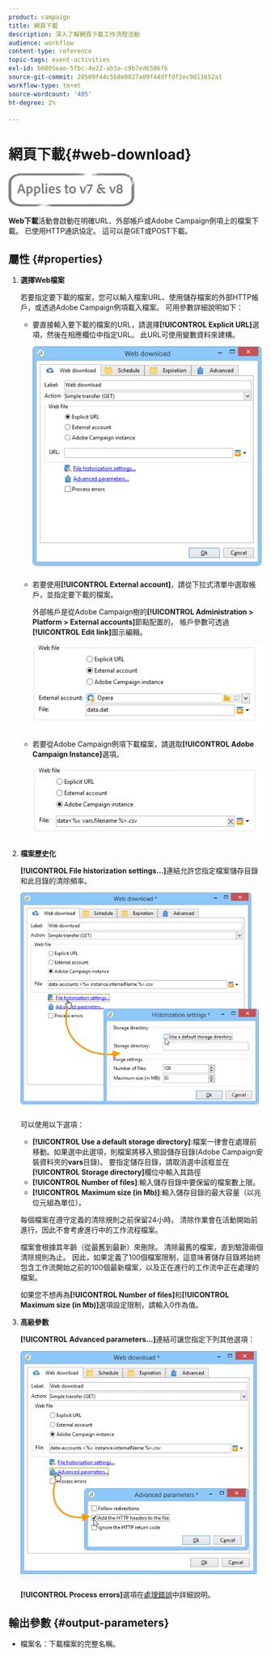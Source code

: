 ```yaml
---
product: campaign
title: 網頁下載
description: 深入了解網頁下載工作流程活動
audience: workflow
content-type: reference
topic-tags: event-activities
exl-id: b6005eae-5fbc-4e22-ab3a-c9b7ed6506f6
source-git-commit: 20509f44c5b8e0827a09f44dffdf2ec9d11652a1
workflow-type: tm+mt
source-wordcount: '405'
ht-degree: 2%

---
```


# 網頁下載{#web-download}

![](../../assets/common.svg)

**Web下載**&#x200B;活動會啟動在明確URL、外部帳戶或Adobe Campaign例項上的檔案下載。 已使用HTTP通訊協定。 這可以是GET或POST下載。

## 屬性 {#properties}

1. **選擇Web檔案**

   若要指定要下載的檔案，您可以輸入檔案URL、使用儲存檔案的外部HTTP帳戶，或透過Adobe Campaign例項載入檔案。 可用參數詳細說明如下：

   * 要直接輸入要下載的檔案的URL，請選擇&#x200B;**[!UICONTROL Explicit URL]**&#x200B;選項，然後在相應欄位中指定URL。 此URL可使用變數資料來建構。

      ![](assets/download_web_edit.png)

   * 若要使用&#x200B;**[!UICONTROL External account]**，請從下拉式清單中選取帳戶，並指定要下載的檔案。

      外部帳戶是從Adobe Campaign樹的&#x200B;**[!UICONTROL Administration > Platform > External accounts]**&#x200B;節點配置的。 帳戶參數可透過&#x200B;**[!UICONTROL Edit link]**&#x200B;圖示編輯。

      ![](assets/download_web_edit_external.png)

   * 若要從Adobe Campaign例項下載檔案，請選取&#x200B;**[!UICONTROL Adobe Campaign Instance]**&#x200B;選項。

      ![](assets/download_web_edit_instance.png)

1. **檔案歷史化**

   **[!UICONTROL File historization settings...]**&#x200B;連結允許您指定檔案儲存目錄和此目錄的清除頻率。

   ![](assets/download_web_edit_hist.png)

   可以使用以下選項：

   * **[!UICONTROL Use a default storage directory]**:檔案一律會在處理前移動。如果選中此選項，則檔案將移入預設儲存目錄(Adobe Campaign安裝資料夾的&#x200B;**vars**&#x200B;目錄)。 要指定儲存目錄，請取消選中該框並在&#x200B;**[!UICONTROL Storage directory]**&#x200B;欄位中輸入其路徑
   * **[!UICONTROL Number of files]**:輸入儲存目錄中要保留的檔案數上限。
   * **[!UICONTROL Maximum size (in Mb)]**:輸入儲存目錄的最大容量（以兆位元組為單位）。

   每個檔案在遵守定義的清除規則之前保留24小時。 清除作業會在活動開始前進行，因此不會考慮進行中的工作流程檔案。

   檔案會根據其年齡（從最舊到最新）來刪除。 清除最舊的檔案，直到驗證兩個清除規則為止。 因此，如果定義了100個檔案限制，這意味著儲存目錄將始終包含工作流開始之前的100個最新檔案，以及正在進行的工作流中正在處理的檔案。

   如果您不想再為&#x200B;**[!UICONTROL Number of files]**&#x200B;和&#x200B;**[!UICONTROL Maximum size (in Mb)]**&#x200B;選項設定限制，請輸入0作為值。

1. **高級參數**

   **[!UICONTROL Advanced parameters...]**&#x200B;連結可讓您指定下列其他選項：

   ![](assets/download_web_edit_advanced.png)

   **[!UICONTROL Process errors]**&#x200B;選項在[處理錯誤](monitoring-workflow-execution.md#processing-errors)中詳細說明。

## 輸出參數 {#output-parameters}

* 檔案名：下載檔案的完整名稱。
